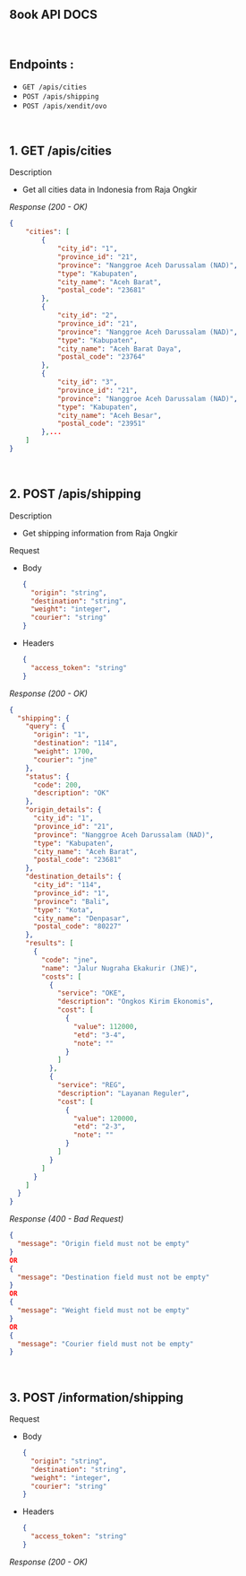 ## 8ook API DOCS

&nbsp;

## Endpoints :

- `GET /apis/cities`
- `POST /apis/shipping`
- `POST /apis/xendit/ovo`

&nbsp;

## 1. GET /apis/cities

Description

- Get all cities data in Indonesia from Raja Ongkir

_Response (200 - OK)_

```json
{
    "cities": [
        {
            "city_id": "1",
            "province_id": "21",
            "province": "Nanggroe Aceh Darussalam (NAD)",
            "type": "Kabupaten",
            "city_name": "Aceh Barat",
            "postal_code": "23681"
        },
        {
            "city_id": "2",
            "province_id": "21",
            "province": "Nanggroe Aceh Darussalam (NAD)",
            "type": "Kabupaten",
            "city_name": "Aceh Barat Daya",
            "postal_code": "23764"
        },
        {
            "city_id": "3",
            "province_id": "21",
            "province": "Nanggroe Aceh Darussalam (NAD)",
            "type": "Kabupaten",
            "city_name": "Aceh Besar",
            "postal_code": "23951"
        },...
    ]
}
```

&nbsp;

## 2. POST /apis/shipping

Description

- Get shipping information from Raja Ongkir

Request

- Body
  ```json
  {
    "origin": "string",
    "destination": "string",
    "weight": "integer",
    "courier": "string"
  }
  ```

- Headers
  ```json
  {
    "access_token": "string"
  }
  ```

_Response (200 - OK)_

```json
{
  "shipping": {
    "query": {
      "origin": "1",
      "destination": "114",
      "weight": 1700,
      "courier": "jne"
    },
    "status": {
      "code": 200,
      "description": "OK"
    },
    "origin_details": {
      "city_id": "1",
      "province_id": "21",
      "province": "Nanggroe Aceh Darussalam (NAD)",
      "type": "Kabupaten",
      "city_name": "Aceh Barat",
      "postal_code": "23681"
    },
    "destination_details": {
      "city_id": "114",
      "province_id": "1",
      "province": "Bali",
      "type": "Kota",
      "city_name": "Denpasar",
      "postal_code": "80227"
    },
    "results": [
      {
        "code": "jne",
        "name": "Jalur Nugraha Ekakurir (JNE)",
        "costs": [
          {
            "service": "OKE",
            "description": "Ongkos Kirim Ekonomis",
            "cost": [
              {
                "value": 112000,
                "etd": "3-4",
                "note": ""
              }
            ]
          },
          {
            "service": "REG",
            "description": "Layanan Reguler",
            "cost": [
              {
                "value": 120000,
                "etd": "2-3",
                "note": ""
              }
            ]
          }
        ]
      }
    ]
  }
}
```

_Response (400 - Bad Request)_

```json
{
  "message": "Origin field must not be empty"
}
OR
{
  "message": "Destination field must not be empty"
}
OR
{
  "message": "Weight field must not be empty"
}
OR
{
  "message": "Courier field must not be empty"
}
```


&nbsp;

## 3. POST /information/shipping
Request

- Body
  ```json
  {
    "origin": "string",
    "destination": "string",
    "weight": "integer",
    "courier": "string"
  }
  ```

- Headers
  ```json
  {
    "access_token": "string"
  }
  ```

_Response (200 - OK)_